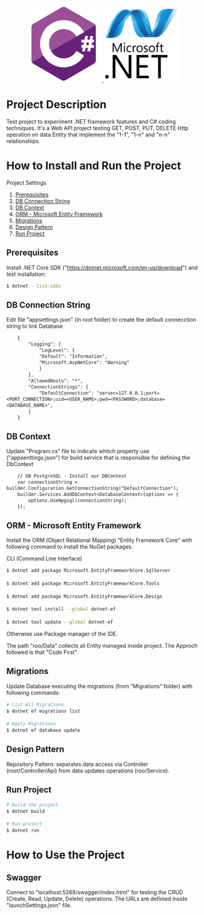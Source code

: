 <p align="center"> 
    <a href="https://www.w3schools.com/cs/" target="_blank" rel="noreferrer"> <img src="https://raw.githubusercontent.com/devicons/devicon/master/icons/csharp/csharp-original.svg" alt="csharp" width="200" height="200"/> </a> 
    <a href="https://dotnet.microsoft.com/" target="_blank" rel="noreferrer"> <img src="https://raw.githubusercontent.com/devicons/devicon/master/icons/dot-net/dot-net-original-wordmark.svg" alt="dotnet" width="200" height="200"/> </a> 
</p>


# Project Description

Test project to experiment .NET framework features and C# coding techniques. It's a Web API project testing GET, POST, PUT, DELETE Http operation on data Entity that implement the "1-1", "1-n" and "n-n" relationships. 

# How to Install and Run the Project

Project Settings

1. [Prerequisites](#prerequisites) 
2. [DB Connection String](#db-connection-string) 
3. [DB Context](#db-context) 
4. [ORM - Microsoft Entity Framework](#orm---microsoft-entity-framework)
5. [Migrations](#migrations)
6. [Design Pattern](#design-pattern)
7. [Run Project](#run-project)

## Prerequisites

Install .NET Core SDK ("https://dotnet.microsoft.com/en-us/download") and test installation: 

```bash
$ dotnet --list-sdks
```

## DB Connection String

Edit file "appsettings.json" (in root folder) to create the default connecction string to link Database 

        {
            "Logging": {
                "LogLevel": {
                "Default": "Information",
                "Microsoft.AspNetCore": "Warning"
                }
            },
            "AllowedHosts": "*",
            "ConnectionStrings": {
                "DefaultConnection": "server=127.0.0.1;port=<PORT_CONNECTION>;uid=<USER_NAME>;pwd=<PASSWORD>;database=<DATABASE_NAME>",
            }
        }

## DB Context

Update "Program.cs" file to indicate whitch property use ("appsenttings.json") for build service that is responsible for defining the DbContext  

        // DB PostgreSQL - Install our DBContext
        var connectionString = builder.Configuration.GetConnectionString("DefaultConnection");
        builder.Services.AddDbContext<DatabaseContext>(options => {
            options.UseNpgsql(connectionString);
        });

## ORM - Microsoft Entity Framework

Install the ORM (Object Relational Mapping) "Entity Framework Core" with following command to install the NuGet packages.

CLI (Command Line Interface)

```bash
$ dotnet add package Microsoft.EntityFrameworkCore.SqlServer

$ dotnet add package Microsoft.EntityFrameworkCore.Tools

$ dotnet add package Microsoft.EntityFrameworkCore.Design

$ dotnet tool install --global dotnet-ef

$ dotnet tool update --global dotnet-ef
```

Otherwise use Package manager of the IDE.

The path "roo/Data" collects all Entity managed inside project. The Approch followed is that "Code First".


## Migrations

Update Database executing the migrations (from "Migrations" folder) with following commands:

```bash
# List All Migrations
$ dotnet ef migrations list

# Apply Migrations 
$ dotnet ef database update
```

## Design Pattern

Repository Pattern: separates data access via Controller (root/Controller/Api) from data updates operations (roo/Service).

## Run Project

```bash
# Build the project
$ dotnet build

# Run project 
$ dotnet run
```

# How to Use the Project

## Swagger

Connect to "localhost:5268/swagger/index.html" for testing the CRUD (Create, Read, Update, Delete) operations. The URLs are definied inside "launchSettings.json" file.